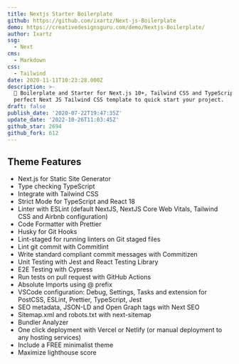 ```yaml
---
title: Nextjs Starter Boilerplate
github: https://github.com/ixartz/Next-js-Boilerplate
demo: https://creativedesignsguru.com/demo/Nextjs-Boilerplate/
author: Ixartz
ssg:
  - Next
cms:
  - Markdown
css:
  - Tailwind
date: 2020-11-11T10:23:28.000Z
description: >-
  🚀 Boilerplate and Starter for Next.js 10+, Tailwind CSS and TypeScript. The
  perfect Next JS Tailwind CSS template to quick start your project.
draft: false
publish_date: '2020-07-22T19:47:35Z'
update_date: '2022-10-26T11:03:45Z'
github_star: 2694
github_fork: 612
---
```

## Theme Features

- Next.js for Static Site Generator
- Type checking TypeScript
- Integrate with Tailwind CSS
- Strict Mode for TypeScript and React 18
- Linter with ESLint (default NextJS, NextJS Core Web Vitals, Tailwind CSS and Airbnb configuration)
- Code Formatter with Prettier
- Husky for Git Hooks
- Lint-staged for running linters on Git staged files
- Lint git commit with Commitlint
- Write standard compliant commit messages with Commitizen
- Unit Testing with Jest and React Testing Library
- E2E Testing with Cypress
- Run tests on pull request with GitHub Actions
- Absolute Imports using @ prefix
- VSCode configuration: Debug, Settings, Tasks and extension for PostCSS, ESLint, Prettier, TypeScript, Jest
- SEO metadata, JSON-LD and Open Graph tags with Next SEO
- Sitemap.xml and robots.txt with next-sitemap
- Bundler Analyzer
- One click deployment with Vercel or Netlify (or manual deployment to any hosting services)
- Include a FREE minimalist theme
- Maximize lighthouse score
